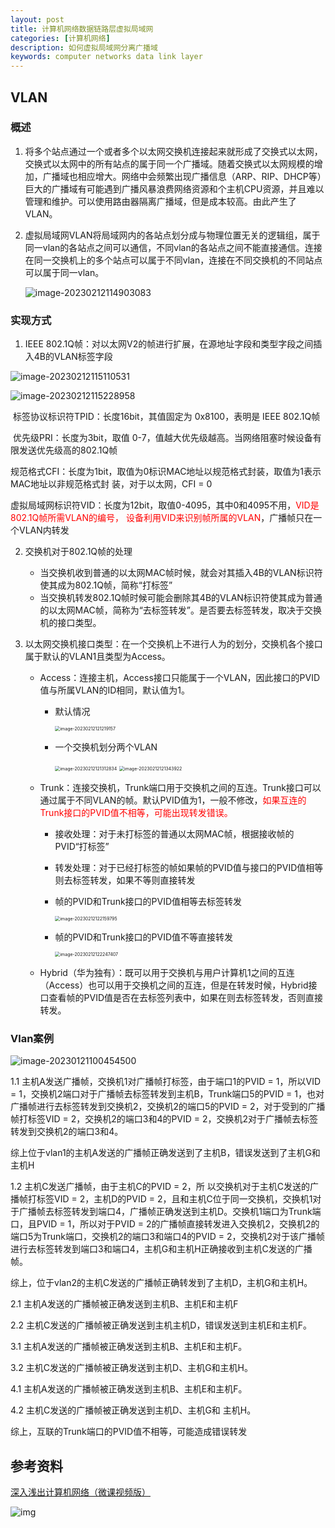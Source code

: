 ```yaml
---
layout: post
title: 计算机网络数据链路层虚拟局域网
categories: [计算机网络]
description: 如何虚拟局域网分离广播域
keywords: computer networks data link layer 
---
```


## VLAN

### 概述

1. 将多个站点通过一个或者多个以太网交换机连接起来就形成了交换式以太网，交换式以太网中的所有站点的属于同一个广播域。随着交换式以太网规模的增加，广播域也相应增大。网络中会频繁出现广播信息（ARP、RIP、DHCP等）巨大的广播域有可能遇到广播风暴浪费网络资源和个主机CPU资源，并且难以管理和维护。可以使用路由器隔离广播域，但是成本较高。由此产生了VLAN。

2. 虚拟局域网VLAN将局域网内的各站点划分成与物理位置无关的逻辑组，属于同一vlan的各站点之间可以通信，不同vlan的各站点之间不能直接通信。连接在同一交换机上的多个站点可以属于不同vlan，连接在不同交换机的不同站点可以属于同一vlan。

   ![image-20230212114903083](https://wendaocsmaster.github.io/images/blog/image-20230212114903083.png)

### 实现方式

1. IEEE 802.1Q帧：对以太网V2的帧进行扩展，在源地址字段和类型字段之间插入4B的VLAN标签字段

![image-20230212115110531](https://wendaocsmaster.github.io/images/blog/image-20230212115110531.png)

![image-20230212115228958](https://wendaocsmaster.github.io/images/blog/image-20230212115228958.png)

​		标签协议标识符TPID：长度16bit，其值固定为 0x8100，表明是 IEEE 802.1Q帧

​		优先级PRI：长度为3bit，取值 0-7，值越大优先级越高。当网络阻塞时候设备有限发送优先级高的802.1Q帧

​		规范格式CFI：长度为1bit，取值为0标识MAC地址以规范格式封装，取值为1表示MAC地址以非规范格式封		装，对于以太网，CFI = 0

​		虚拟局域网标识符VID：长度为12bit，取值0-4095，其中0和4095不用，<font color = red>VID是802.1Q帧所需VLAN的编号，</font>		<font color =red>设备利用VID来识别帧所属的VLAN</font>，广播帧只在一个VLAN内转发

2. 交换机对于802.1Q帧的处理

   + 当交换机收到普通的以太网MAC帧时候，就会对其插入4B的VLAN标识符使其成为802.1Q帧，简称“打标签”
   + 当交换机转发802.1Q帧时候可能会删除其4B的VLAN标识符使其成为普通的以太网MAC帧，简称为“去标签转发”。是否要去标签转发，取决于交换机的接口类型。

3. 以太网交换机接口类型：在一个交换机上不进行人为的划分，交换机各个接口属于默认的VLAN1且类型为Access。

   + Access：连接主机，Access接口只能属于一个VLAN，因此接口的PVID值与所属VLAN的ID相同，默认值为1。

     + 默认情况

       <img src="https://wendaocsmaster.github.io/images/blog/image-20230212121219157.png" alt="image-20230212121219157" style="zoom:50%;" />

     + 一个交换机划分两个VLAN

       <img src="https://wendaocsmaster.github.io/images/blog/image-20230212121312834.png" alt="image-20230212121312834" style="zoom:50%;" />

       <img src="https://wendaocsmaster.github.io/images/blog/image-20230212121343922.png" alt="image-20230212121343922" style="zoom:50%;" />

   + Trunk：连接交换机，Trunk端口用于交换机之间的互连。Trunk接口可以通过属于不同VLAN的帧。默认PVID值为1，一般不修改，<font color = red>如果互连的Trunk接口的PVID值不相等，可能出现转发错误。</font>

     + 接收处理：对于未打标签的普通以太网MAC帧，根据接收帧的PVID“打标签”

     + 转发处理：对于已经打标签的帧如果帧的PVID值与接口的PVID值相等则去标签转发，如果不等则直接转发

     + 帧的PVID和Trunk接口的PVID值相等去标签转发

       <img src="https://wendaocsmaster.github.io/images/blog/image-20230212122159795.png" alt="image-20230212122159795" style="zoom:50%;" />

     + 帧的PVID和Trunk接口的PVID值不等直接转发

       <img src="https://wendaocsmaster.github.io/images/blog/image-20230212122247407.png" alt="image-20230212122247407" style="zoom:50%;" />

   + Hybrid（华为独有）：既可以用于交换机与用户计算机1之间的互连（Access）也可以用于交换机之间的互连，但是在转发时候，Hybrid接口查看帧的PVID值是否在去标签列表中，如果在则去标签转发，否则直接转发。

### Vlan案例

![image-20230121100454500](https://wendaocsmaster.github.io/images/blog/image-20230121100454500.png)

1.1 主机A发送广播帧，交换机1对广播帧打标签，由于端口1的PVID = 1，所以VID = 1，交换机2端口对于广播帧去标签转发到主机B，Trunk端口5的PVID = 1，也对广播帧进行去标签转发到交换机2，交换机2的端口5的PVID = 2，对于受到的广播帧打标签VID = 2，交换机2的端口3和4的PVID = 2，交换机2对于广播帧去标签转发到交换机2的端口3和4。

综上位于vlan1的主机A发送的广播帧正确发送到了主机B，错误发送到了主机G和主机H

1.2 主机C发送广播帧，由于主机C的PVID = 2，所 以交换机对于主机C发送的广播帧打标签VID = 2，主机D的PVID = 2，且和主机C位于同一交换机，交换机1对于广播帧去标签转发到端口4，广播帧正确发送到主机D。交换机1端口为Trunk端口，且PVID = 1，所以对于PVID = 2的广播帧直接转发进入交换机2，交换机2的端口5为Trunk端口，交换机2的端口3和端口4的PVID = 2，交换机2对于该广播帧进行去标签转发到端口3和端口4，主机G和主机H正确接收到主机C发送的广播帧。

综上，位于vlan2的主机C发送的广播帧正确转发到了主机D，主机G和主机H。

2.1 主机A发送的广播帧被正确发送到主机B、主机E和主机F

2.2 主机C发送的广播帧被正确发送到主机主机D，错误发送到主机E和主机F。

3.1 主机A发送的广播帧被正确发送到主机B、主机E和主机F。

3.2 主机C发送的广播帧被正确发送到主机D、主机G和主机H。

4.1 主机A发送的广播帧被正确发送到主机B、主机E和主机F。

4.2 主机C发送的广播帧被正确发送到主机D、主机G和 主机H。

综上，互联的Trunk端口的PVID值不相等，可能造成错误转发

## 参考资料

[深入浅出计算机网络（微课视频版）](http://www.tup.tsinghua.edu.cn/booksCenter/book_09342101.html)

![img](https://wendaocsmaster.github.io/images/blog/093421-01.jpg)
